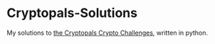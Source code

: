 # Cryptopals-Solutions

My solutions to [the Cryptopals Crypto Challenges](https://cryptopals.com/), written in python. 
